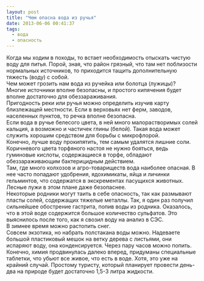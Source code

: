 ```yaml
---
layout: post
title: "Чем опасна вода из ручья"
date: 2013-06-06 00:41:37
tags:
  - вода
  - опасность
---
```

Когда мы ходим в походы, то встает необходимость отыскать чистую воду
для питья. Порой, зная, что район грязный, что там нет поблизости
нормальных источников, то приходится тащить дополнительную тяжесть
(воду) с собой.  
Чем может грозить нам вода из ручейка или болотца (лужицы)?  
Многие источники вполне безопасны, и простого кипячения будет вполне
достаточно для обеззараживания.  
Пригодность реки или ручья можно определить изучив карту близлежащей
местности. Если в верховьях нет ферм, заводов, населенных пунктов, то
речка вполне безопасна.  
Если вода в ручье белесого цвета, в ней много малорастворимых солей
кальция, а возможно и частичек глины (белой). Такая вода может служить
хорошим средством для борьбы с микрофлорой.   
Конечно, лучше воду прокипятить, тем самым удалятся лишние соли.  
Коричневого цвета торфяного настоя не нужно бояться, ведь гуминовые
кислоты, содержащиеся в торфе, обладают обеззараживающим бактерицидным
действием.  
Там, где много колхозов и агро-товариществ вода наиболее опасная. В нее
часто попадают удобрения, ядохимикаты, яйца и личинки гельминтов, что
содержатся в экскрементах пасущихся животных.  
Лесные лужи в этом плане даже безопаснее.  
Некоторые родники могут таить в себе опасность, так как размывают пласты
солей, содержащих тяжелые металлы. Так, я один раз получил сильнейшее
обострение гастрита, попив воды из родника. Оказалось, что в этой воде
содержится большое количество сульфатов. Это выяснилось после того, как
я свозил воду на анализ в СЭС.  
В зимнее время можно растопить снег.  
Совсем экзотика, но набрать полстакана воды можно. Надеваете большой
пластиковый мешок на ветку дерева с листьями, они испаряют воду, она
конденсируется. Через пару часов можно попить.  
Конечно, химия продвинулась далеко вперед, придуманы специальные
таблетки, что убьют все живое, что есть в воде. Хотя, это уже на крайний
случай. Простому туристу, который планирует провести день-два на природе
будет достаточно 1,5-3 литра жидкости.

